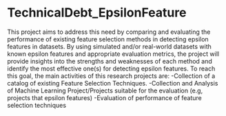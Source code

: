 # TechnicalDebt_EpsilonFeature

This project aims to address this need by comparing and evaluating the performance of existing feature selection methods
in detecting epsilon features in datasets. By using simulated and/or real-world datasets with known epsilon features and
appropriate evaluation metrics, the project will provide insights into the strengths and weaknesses of each method and
identify the most effective one(s) for detecting epsilon features. To reach this goal, the main activities of this
research projects are: -Collection of a catalog of existing Feature Selection Techniques. -Collection and Analysis of
Machine Learning Project/Projects suitable for the evaluation (e.g, projects that epsilon features) -Evaluation of
performance of feature selection techniques
